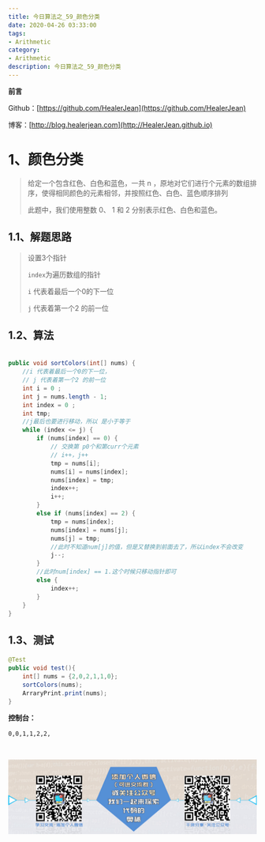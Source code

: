 ```yaml
---
title: 今日算法之_59_颜色分类
date: 2020-04-26 03:33:00
tags: 
- Arithmetic
category: 
- Arithmetic
description: 今日算法之_59_颜色分类
---
```


**前言**     

 Github：[https://github.com/HealerJean](https://github.com/HealerJean)         

 博客：[http://blog.healerjean.com](http://HealerJean.github.io)          



# 1、颜色分类
> 给定一个包含红色、白色和蓝色，一共 n ，原地对它们进行个元素的数组排序，使得相同颜色的元素相邻，并按照红色、白色、蓝色顺序排列    
>
>  此题中，我们使用整数 0、 1 和 2 分别表示红色、白色和蓝色。



## 1.1、解题思路 

> 设置3个指针   
>
> `index`为遍历数组的指针      
>
> `i` 代表着最后一个0的下一位      
>
> `j` 代表着第一个2 的前一位



## 1.2、算法

```java

public void sortColors(int[] nums) {
    //i 代表着最后一个0的下一位，
    // j 代表着第一个2 的前一位
    int i = 0 ;
    int j = nums.length - 1;
    int index = 0 ;
    int tmp;
    //j最后也要进行移动，所以 是小于等于
    while (index <= j) {
        if (nums[index] == 0) {
            // 交换第 p0个和第curr个元素
            // i++，j++
            tmp = nums[i];
            nums[i] = nums[index];
            nums[index] = tmp;
            index++;
            i++;
        }
        else if (nums[index] == 2) {
            tmp = nums[index];
            nums[index] = nums[j];
            nums[j] = tmp;
            //此时不知道num[j]的值，但是又替换到前面去了，所以index不会改变
            j--;
        }
        //此时num[index] == 1.这个时候只移动指针即可
        else {
            index++;
        }
    }
}
```




## 1.3、测试 

```java
@Test
public void test(){
    int[] nums = {2,0,2,1,1,0};
    sortColors(nums);
    ArraryPrint.print(nums);
}
```

**控制台：**   

```
0,0,1,1,2,2,
```



​          

![ContactAuthor](https://raw.githubusercontent.com/HealerJean/HealerJean.github.io/master/assets/img/artical_bottom.jpg)



<link rel="stylesheet" href="https://unpkg.com/gitalk/dist/gitalk.css">

<script src="https://unpkg.com/gitalk@latest/dist/gitalk.min.js"></script> 
<div id="gitalk-container"></div>    
 <script type="text/javascript">
    var gitalk = new Gitalk({
		clientID: `1d164cd85549874d0e3a`,
		clientSecret: `527c3d223d1e6608953e835b547061037d140355`,
		repo: `HealerJean.github.io`,
		owner: 'HealerJean',
		admin: ['HealerJean'],
		id: 'x9TYM0HzSpsLIkAt',
    });
    gitalk.render('gitalk-container');
</script> 

